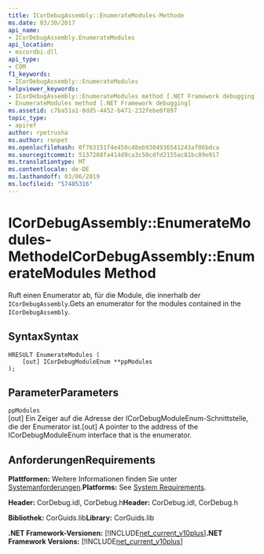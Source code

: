 ```yaml
---
title: ICorDebugAssembly::EnumerateModules-Methode
ms.date: 03/30/2017
api_name:
- ICorDebugAssembly.EnumerateModules
api_location:
- mscordbi.dll
api_type:
- COM
f1_keywords:
- ICorDebugAssembly::EnumerateModules
helpviewer_keywords:
- ICorDebugAssembly::EnumerateModules method [.NET Framework debugging]
- EnumerateModules method [.NET Framework debugging]
ms.assetid: c7ba51a1-0dd5-4452-b471-232febe0f897
topic_type:
- apiref
author: rpetrusha
ms.author: ronpet
ms.openlocfilehash: 0f763151f4e450c48eb9304936541243af06bdca
ms.sourcegitcommit: 5137208fa414d9ca3c58cdfd2155ac81bc89e917
ms.translationtype: MT
ms.contentlocale: de-DE
ms.lasthandoff: 03/06/2019
ms.locfileid: "57485316"
---
```

# <a name="icordebugassemblyenumeratemodules-method"></a><span data-ttu-id="1ae47-102">ICorDebugAssembly::EnumerateModules-Methode</span><span class="sxs-lookup"><span data-stu-id="1ae47-102">ICorDebugAssembly::EnumerateModules Method</span></span>
<span data-ttu-id="1ae47-103">Ruft einen Enumerator ab, für die Module, die innerhalb der `ICorDebugAssembly`.</span><span class="sxs-lookup"><span data-stu-id="1ae47-103">Gets an enumerator for the modules contained in the `ICorDebugAssembly`.</span></span>  
  
## <a name="syntax"></a><span data-ttu-id="1ae47-104">Syntax</span><span class="sxs-lookup"><span data-stu-id="1ae47-104">Syntax</span></span>  
  
```  
HRESULT EnumerateModules (  
    [out] ICorDebugModuleEnum **ppModules  
);  
```  
  
## <a name="parameters"></a><span data-ttu-id="1ae47-105">Parameter</span><span class="sxs-lookup"><span data-stu-id="1ae47-105">Parameters</span></span>  
 `ppModules`  
 <span data-ttu-id="1ae47-106">[out] Ein Zeiger auf die Adresse der ICorDebugModuleEnum-Schnittstelle, die der Enumerator ist.</span><span class="sxs-lookup"><span data-stu-id="1ae47-106">[out] A pointer to the address of the ICorDebugModuleEnum interface that is the enumerator.</span></span>  
  
## <a name="requirements"></a><span data-ttu-id="1ae47-107">Anforderungen</span><span class="sxs-lookup"><span data-stu-id="1ae47-107">Requirements</span></span>  
 <span data-ttu-id="1ae47-108">**Plattformen:** Weitere Informationen finden Sie unter [Systemanforderungen](../../../../docs/framework/get-started/system-requirements.md).</span><span class="sxs-lookup"><span data-stu-id="1ae47-108">**Platforms:** See [System Requirements](../../../../docs/framework/get-started/system-requirements.md).</span></span>  
  
 <span data-ttu-id="1ae47-109">**Header:** CorDebug.idl, CorDebug.h</span><span class="sxs-lookup"><span data-stu-id="1ae47-109">**Header:** CorDebug.idl, CorDebug.h</span></span>  
  
 <span data-ttu-id="1ae47-110">**Bibliothek:** CorGuids.lib</span><span class="sxs-lookup"><span data-stu-id="1ae47-110">**Library:** CorGuids.lib</span></span>  
  
 <span data-ttu-id="1ae47-111">**.NET Framework-Versionen:** [!INCLUDE[net_current_v10plus](../../../../includes/net-current-v10plus-md.md)]</span><span class="sxs-lookup"><span data-stu-id="1ae47-111">**.NET Framework Versions:** [!INCLUDE[net_current_v10plus](../../../../includes/net-current-v10plus-md.md)]</span></span>
